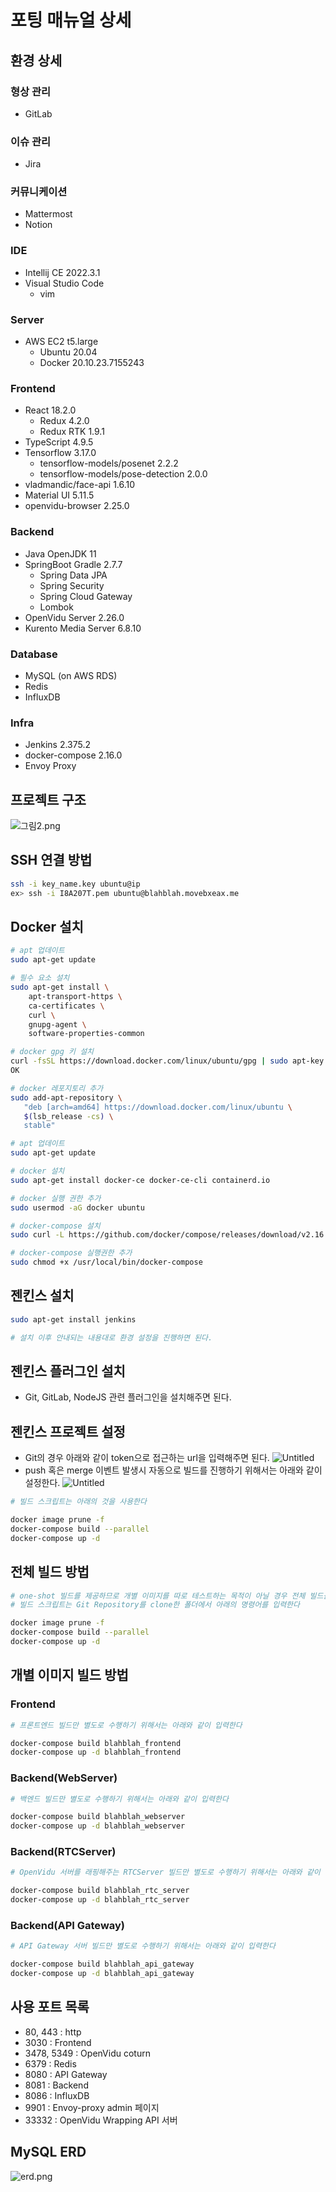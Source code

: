 # 포팅 매뉴얼 상세

## 환경 상세

### 형상 관리

- GitLab

### 이슈 관리

- Jira

### 커뮤니케이션

- Mattermost
- Notion

### IDE

- Intellij CE 2022.3.1
- Visual Studio Code
  - vim

### Server

- AWS EC2 t5.large
  - Ubuntu 20.04
  - Docker 20.10.23.7155243

### Frontend

- React 18.2.0
  - Redux 4.2.0
  - Redux RTK 1.9.1
- TypeScript 4.9.5
- Tensorflow 3.17.0
  - tensorflow-models/posenet 2.2.2
  - tensorflow-models/pose-detection 2.0.0
- vladmandic/face-api 1.6.10
- Material UI 5.11.5
- openvidu-browser 2.25.0

### Backend

- Java OpenJDK 11
- SpringBoot Gradle 2.7.7
  - Spring Data JPA
  - Spring Security
  - Spring Cloud Gateway
  - Lombok
- OpenVidu Server 2.26.0
- Kurento Media Server 6.8.10

### Database

- MySQL (on AWS RDS)
- Redis
- InfluxDB

### Infra

- Jenkins 2.375.2
- docker-compose 2.16.0
- Envoy Proxy

## 프로젝트 구조

![그림2.png](%E1%84%91%E1%85%A9%E1%84%90%E1%85%B5%E1%86%BC%20%E1%84%86%E1%85%A2%E1%84%82%E1%85%B2%E1%84%8B%E1%85%A5%E1%86%AF%20%E1%84%89%E1%85%A1%E1%86%BC%E1%84%89%E1%85%A6%209b3c72cbdfa24f78808e36a9693b43dd/%25EA%25B7%25B8%25EB%25A6%25BC2.png)

## SSH 연결 방법

```bash
ssh -i key_name.key ubuntu@ip
ex> ssh -i I8A207T.pem ubuntu@blahblah.movebxeax.me
```

## Docker 설치

```bash
# apt 업데이트
sudo apt-get update

# 필수 요소 설치
sudo apt-get install \
    apt-transport-https \
    ca-certificates \
    curl \
    gnupg-agent \
    software-properties-common

# docker gpg 키 설치
curl -fsSL https://download.docker.com/linux/ubuntu/gpg | sudo apt-key add -
OK

# docker 레포지토리 추가
sudo add-apt-repository \
   "deb [arch=amd64] https://download.docker.com/linux/ubuntu \
   $(lsb_release -cs) \
   stable"

# apt 업데이트
sudo apt-get update

# docker 설치
sudo apt-get install docker-ce docker-ce-cli containerd.io

# docker 실행 권한 추가
sudo usermod -aG docker ubuntu

# docker-compose 설치
sudo curl -L https://github.com/docker/compose/releases/download/v2.16.0/docker-compose-`uname -s`-`uname -m` -o /usr/local/bin/docker-compose

# docker-compose 실행권한 추가
sudo chmod +x /usr/local/bin/docker-compose
```

## 젠킨스 설치

```bash
sudo apt-get install jenkins

# 설치 이후 안내되는 내용대로 환경 설정을 진행하면 된다.
```

## 젠킨스 플러그인 설치

- Git, GitLab, NodeJS 관련 플러그인을 설치해주면 된다.

## 젠킨스 프로젝트 설정

- Git의 경우 아래와 같이 token으로 접근하는 url을 입력해주면 된다.
  ![Untitled](./README/build2.png)
- push 혹은 merge 이벤트 발생시 자동으로 빌드를 진행하기 위해서는 아래와 같이 설정한다.
  ![Untitled](./README/build3.png)

```bash
# 빌드 스크립트는 아래의 것을 사용한다

docker image prune -f
docker-compose build --parallel
docker-compose up -d
```

## 전체 빌드 방법

```bash
# one-shot 빌드를 제공하므로 개별 이미지를 따로 테스트하는 목적이 아닐 경우 전체 빌드를 권장한다.
# 빌드 스크립트는 Git Repository를 clone한 폴더에서 아래의 명령어를 입력한다

docker image prune -f
docker-compose build --parallel
docker-compose up -d
```

## 개별 이미지 빌드 방법

### Frontend

```bash
# 프론트엔드 빌드만 별도로 수행하기 위해서는 아래와 같이 입력한다

docker-compose build blahblah_frontend
docker-compose up -d blahblah_frontend
```

### Backend(WebServer)

```bash
# 백엔드 빌드만 별도로 수행하기 위해서는 아래와 같이 입력한다

docker-compose build blahblah_webserver
docker-compose up -d blahblah_webserver
```

### Backend(RTCServer)

```bash
# OpenVidu 서버를 래핑해주는 RTCServer 빌드만 별도로 수행하기 위해서는 아래와 같이 입력한다

docker-compose build blahblah_rtc_server
docker-compose up -d blahblah_rtc_server
```

### Backend(API Gateway)

```bash
# API Gateway 서버 빌드만 별도로 수행하기 위해서는 아래와 같이 입력한다

docker-compose build blahblah_api_gateway
docker-compose up -d blahblah_api_gateway
```

## 사용 포트 목록

- 80, 443 : http
- 3030 : Frontend
- 3478, 5349 : OpenVidu coturn
- 6379 : Redis
- 8080 : API Gateway
- 8081 : Backend
- 8086 : InfluxDB
- 9901 : Envoy-proxy admin 페이지
- 33332 : OpenVidu Wrapping API 서버

## MySQL ERD

![erd.png](./README/erd.png)
